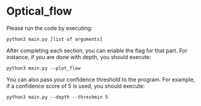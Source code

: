 # Optical_flow
Please run the code by executing:

    python3 main.py [list of arguments]

After completing each section, you can enable the flag for that part. For instance,
if you are done with depth, you should execute:

    python3 main.py --plot_flow

You can also pass your confidence threshold to the program. For example, if a confidence score of 5 is used, you should execute:

    python3 main.py --depth --threshmin 5
